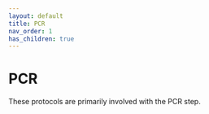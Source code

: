 ```yaml
---
layout: default
title: PCR
nav_order: 1
has_children: true
---
```

# PCR

These protocols are primarily involved with the PCR step.
